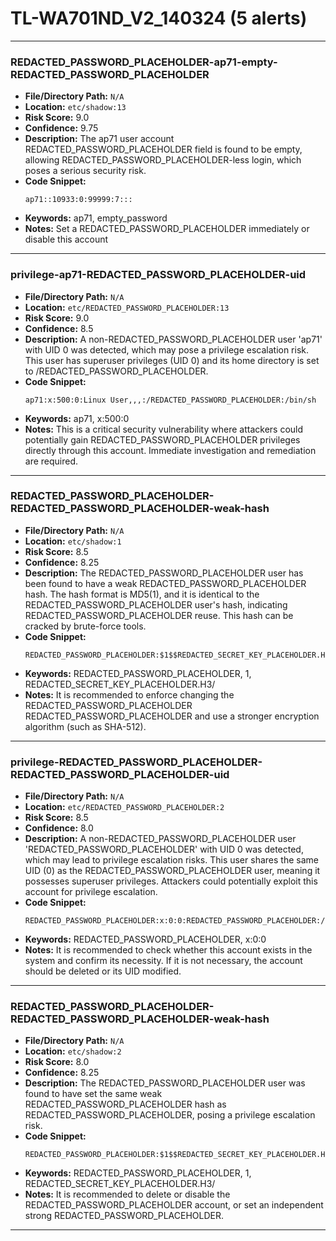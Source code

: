 # TL-WA701ND_V2_140324 (5 alerts)

---

### REDACTED_PASSWORD_PLACEHOLDER-ap71-empty-REDACTED_PASSWORD_PLACEHOLDER

- **File/Directory Path:** `N/A`
- **Location:** `etc/shadow:13`
- **Risk Score:** 9.0
- **Confidence:** 9.75
- **Description:** The ap71 user account REDACTED_PASSWORD_PLACEHOLDER field is found to be empty, allowing REDACTED_PASSWORD_PLACEHOLDER-less login, which poses a serious security risk.
- **Code Snippet:**
  ```
  ap71::10933:0:99999:7:::
  ```
- **Keywords:** ap71, empty_password
- **Notes:** Set a REDACTED_PASSWORD_PLACEHOLDER immediately or disable this account

---
### privilege-ap71-REDACTED_PASSWORD_PLACEHOLDER-uid

- **File/Directory Path:** `N/A`
- **Location:** `etc/REDACTED_PASSWORD_PLACEHOLDER:13`
- **Risk Score:** 9.0
- **Confidence:** 8.5
- **Description:** A non-REDACTED_PASSWORD_PLACEHOLDER user 'ap71' with UID 0 was detected, which may pose a privilege escalation risk. This user has superuser privileges (UID 0) and its home directory is set to /REDACTED_PASSWORD_PLACEHOLDER.
- **Code Snippet:**
  ```
  ap71:x:500:0:Linux User,,,:/REDACTED_PASSWORD_PLACEHOLDER:/bin/sh
  ```
- **Keywords:** ap71, x:500:0
- **Notes:** This is a critical security vulnerability where attackers could potentially gain REDACTED_PASSWORD_PLACEHOLDER privileges directly through this account. Immediate investigation and remediation are required.

---
### REDACTED_PASSWORD_PLACEHOLDER-REDACTED_PASSWORD_PLACEHOLDER-weak-hash

- **File/Directory Path:** `N/A`
- **Location:** `etc/shadow:1`
- **Risk Score:** 8.5
- **Confidence:** 8.25
- **Description:** The REDACTED_PASSWORD_PLACEHOLDER user has been found to have a weak REDACTED_PASSWORD_PLACEHOLDER hash. The hash format is MD5($1$), and it is identical to the REDACTED_PASSWORD_PLACEHOLDER user's hash, indicating REDACTED_PASSWORD_PLACEHOLDER reuse. This hash can be cracked by brute-force tools.
- **Code Snippet:**
  ```
  REDACTED_PASSWORD_PLACEHOLDER:$1$$REDACTED_SECRET_KEY_PLACEHOLDER.H3/:10933:0:99999:7:::
  ```
- **Keywords:** REDACTED_PASSWORD_PLACEHOLDER, $1$, REDACTED_SECRET_KEY_PLACEHOLDER.H3/
- **Notes:** It is recommended to enforce changing the REDACTED_PASSWORD_PLACEHOLDER REDACTED_PASSWORD_PLACEHOLDER and use a stronger encryption algorithm (such as SHA-512).

---
### privilege-REDACTED_PASSWORD_PLACEHOLDER-REDACTED_PASSWORD_PLACEHOLDER-uid

- **File/Directory Path:** `N/A`
- **Location:** `etc/REDACTED_PASSWORD_PLACEHOLDER:2`
- **Risk Score:** 8.5
- **Confidence:** 8.0
- **Description:** A non-REDACTED_PASSWORD_PLACEHOLDER user 'REDACTED_PASSWORD_PLACEHOLDER' with UID 0 was detected, which may lead to privilege escalation risks. This user shares the same UID (0) as the REDACTED_PASSWORD_PLACEHOLDER user, meaning it possesses superuser privileges. Attackers could potentially exploit this account for privilege escalation.
- **Code Snippet:**
  ```
  REDACTED_PASSWORD_PLACEHOLDER:x:0:0:REDACTED_PASSWORD_PLACEHOLDER:/REDACTED_PASSWORD_PLACEHOLDER:/bin/sh
  ```
- **Keywords:** REDACTED_PASSWORD_PLACEHOLDER, x:0:0
- **Notes:** It is recommended to check whether this account exists in the system and confirm its necessity. If it is not necessary, the account should be deleted or its UID modified.

---
### REDACTED_PASSWORD_PLACEHOLDER-REDACTED_PASSWORD_PLACEHOLDER-weak-hash

- **File/Directory Path:** `N/A`
- **Location:** `etc/shadow:2`
- **Risk Score:** 8.0
- **Confidence:** 8.25
- **Description:** The REDACTED_PASSWORD_PLACEHOLDER user was found to have set the same weak REDACTED_PASSWORD_PLACEHOLDER hash as REDACTED_PASSWORD_PLACEHOLDER, posing a privilege escalation risk.
- **Code Snippet:**
  ```
  REDACTED_PASSWORD_PLACEHOLDER:$1$$REDACTED_SECRET_KEY_PLACEHOLDER.H3/:10933:0:99999:7:::
  ```
- **Keywords:** REDACTED_PASSWORD_PLACEHOLDER, $1$, REDACTED_SECRET_KEY_PLACEHOLDER.H3/
- **Notes:** It is recommended to delete or disable the REDACTED_PASSWORD_PLACEHOLDER account, or set an independent strong REDACTED_PASSWORD_PLACEHOLDER.

---
